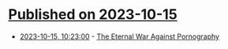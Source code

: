 # [Published on 2023-10-15](index.md)

* [2023-10-15, 10:23:00](https://soylentnews.org/article.pl?sid=23/10/14/0712234&from=rss) - [The Eternal War Against Pornography ](https://soylentnews.org/article.pl?sid=23/10/14/0712234&from=rss)
